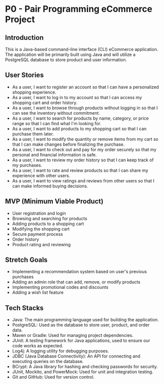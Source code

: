 # P0 - Pair Programming eCommerce Project

## Introduction

This is a Java-based command-line interface (CLI) eCommerce application. The application will be primarily built using Java and will utilize a PostgreSQL database to store product and user information.

## User Stories

- As a user, I want to register an account so that I can have a personalized shopping experience.
- As a user, I want to log in to my account so that I can access my shopping cart and order history.
- As a user, I want to browse through products without logging in so that I can see the inventory without commitment.
- As a user, I want to search for products by name, category, or price range so that I can find what I'm looking for.
- As a user, I want to add products to my shopping cart so that I can purchase them later.
- As a user, I want to modify the quantity or remove items from my cart so that I can make changes before finalizing the purchase.
- As a user, I want to check out and pay for my order securely so that my personal and financial information is safe.
- As a user, I want to review my order history so that I can keep track of my purchases.
- As a user, I want to rate and review products so that I can share my experience with other users.
- As a user, I want to view ratings and reviews from other users so that I can make informed buying decisions.

## MVP (Minimum Viable Product)

- User registration and login
- Browsing and searching for products
- Adding products to a shopping cart
- Modifying the shopping cart
- Secure payment process
- Order history
- Product rating and reviewing

## Stretch Goals

- Implementing a recommendation system based on user's previous purchases
- Adding an admin role that can add, remove, or modify products
- Implementing promotional codes and discounts
- Adding a wish list feature

## Tech Stacks

- Java: The main programming language used for building the application.
- PostgreSQL: Used as the database to store user, product, and order data.
- Maven or Gradle: Used for managing project dependencies.
- JUnit: A testing framework for Java applications, used to ensure our code works as expected.
- Log4j: A logging utility for debugging purposes.
- JDBC (Java Database Connectivity): An API for connecting and executing queries on the database.
- BCrypt: A Java library for hashing and checking passwords for security.
- JUnit, Mockito, and PowerMock: Used for unit and integration testing.
- Git and GitHub: Used for version control.
